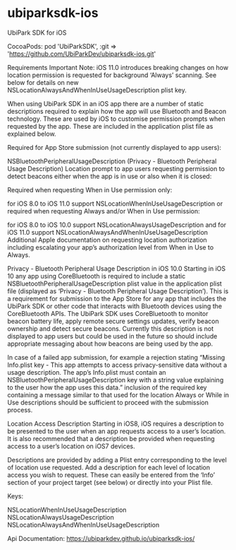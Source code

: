 # ubiparksdk-ios
UbiPark SDK for iOS

CocoaPods:
pod 'UbiParkSDK', :git => 'https://github.com/UbiParkDev/ubiparksdk-ios.git'

Requirements
Important Note: iOS 11.0 introduces breaking changes on how location permission is requested for background ‘Always’ scanning. See below for details on new NSLocationAlwaysAndWhenInUseUsageDescription plist key.

When using UbiPark SDK in an iOS app there are a number of static descriptions required to explain how the app will use Bluetooth and Beacon technology. These are used by iOS to customise permission prompts when requested by the app. These are included in the application plist file as explained below.

Required for App Store submission (not currently displayed to app users):

NSBluetoothPeripheralUsageDescription (Privacy - Bluetooth Peripheral Usage Description)
Location prompt to app users requesting permission to detect beacons either when the app is in use or also when it is closed:

Required when requesting When in Use permission only:

for iOS 8.0 to iOS 11.0 support NSLocationWhenInUseUsageDescription
or required when requesting Always and/or When in Use permission:

for iOS 8.0 to iOS 10.0 support NSLocationAlwaysUsageDescription and
for iOS 11.0 support NSLocationAlwaysAndWhenInUseUsageDescription
Additional Apple documentation on requesting location authorization including escalating your app’s authorization level from When in Use to Always.

Privacy - Bluetooth Peripheral Usage Description in iOS 10.0
Starting in iOS 10 any app using CoreBluetooth is required to include a static NSBluetoothPeripheralUsageDescription plist value in the application plist file (displayed as ‘Privacy - Bluetooth Peripheral Usage Description’). This is a requirement for submission to the App Store for any app that includes the UbiPark SDK or other code that interacts with Bluetooth devices using the CoreBluetooth APIs. The UbiPark SDK uses CoreBluetooth to monitor beacon battery life, apply remote secure settings updates, verify beacon ownership and detect secure beacons. Currently this description is not displayed to app users but could be used in the future so should include appropriate messaging about how beacons are being used by the app.

In case of a failed app submission, for example a rejection stating “Missing Info.plist key - This app attempts to access privacy-sensitive data without a usage description. The app’s Info.plist must contain an NSBluetoothPeripheralUsageDescription key with a string value explaining to the user how the app uses this data.” inclusion of the required key containing a message similar to that used for the location Always or While in Use descriptions should be sufficient to proceed with the submission process.

Location Access Description
Starting in iOS8, iOS requires a description to be presented to the user when an app requests access to a user’s location. It is also recommended that a description be provided when requesting access to a user’s location on iOS7 devices.

Descriptions are provided by adding a Plist entry corresponding to the level of location use requested. Add a description for each level of location access you wish to request. These can easily be entered from the ‘Info’ section of your project target (see below) or directly into your Plist file.

Keys:

NSLocationWhenInUseUsageDescription
NSLocationAlwaysUsageDescription
NSLocationAlwaysAndWhenInUseUsageDescription

Api Documentation: https://ubiparkdev.github.io/ubiparksdk-ios/
